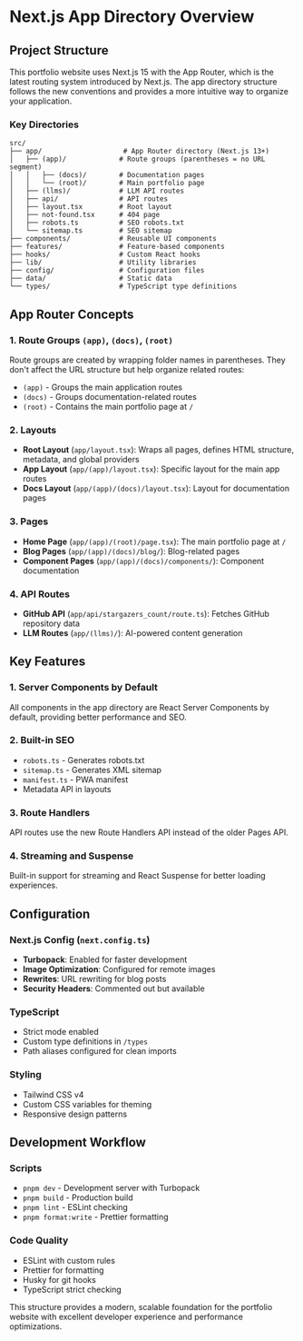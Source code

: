 # Next.js App Directory Overview

## Project Structure

This portfolio website uses Next.js 15 with the App Router, which is the latest routing system introduced by Next.js. The app directory structure follows the new conventions and provides a more intuitive way to organize your application.

### Key Directories

```
src/
├── app/                    # App Router directory (Next.js 13+)
│   ├── (app)/             # Route groups (parentheses = no URL segment)
│   │   ├── (docs)/        # Documentation pages
│   │   └── (root)/        # Main portfolio page
│   ├── (llms)/            # LLM API routes
│   ├── api/               # API routes
│   ├── layout.tsx         # Root layout
│   ├── not-found.tsx      # 404 page
│   ├── robots.ts          # SEO robots.txt
│   └── sitemap.ts         # SEO sitemap
├── components/            # Reusable UI components
├── features/              # Feature-based components
├── hooks/                 # Custom React hooks
├── lib/                   # Utility libraries
├── config/                # Configuration files
├── data/                  # Static data
└── types/                 # TypeScript type definitions
```

## App Router Concepts

### 1. Route Groups `(app)`, `(docs)`, `(root)`

Route groups are created by wrapping folder names in parentheses. They don't affect the URL structure but help organize related routes:

- `(app)` - Groups the main application routes
- `(docs)` - Groups documentation-related routes  
- `(root)` - Contains the main portfolio page at `/`

### 2. Layouts

- **Root Layout** (`app/layout.tsx`): Wraps all pages, defines HTML structure, metadata, and global providers
- **App Layout** (`app/(app)/layout.tsx`): Specific layout for the main app routes
- **Docs Layout** (`app/(app)/(docs)/layout.tsx`): Layout for documentation pages

### 3. Pages

- **Home Page** (`app/(app)/(root)/page.tsx`): The main portfolio page at `/`
- **Blog Pages** (`app/(app)/(docs)/blog/`): Blog-related pages
- **Component Pages** (`app/(app)/(docs)/components/`): Component documentation

### 4. API Routes

- **GitHub API** (`app/api/stargazers_count/route.ts`): Fetches GitHub repository data
- **LLM Routes** (`app/(llms)/`): AI-powered content generation

## Key Features

### 1. Server Components by Default
All components in the app directory are React Server Components by default, providing better performance and SEO.

### 2. Built-in SEO
- `robots.ts` - Generates robots.txt
- `sitemap.ts` - Generates XML sitemap
- `manifest.ts` - PWA manifest
- Metadata API in layouts

### 3. Route Handlers
API routes use the new Route Handlers API instead of the older Pages API.

### 4. Streaming and Suspense
Built-in support for streaming and React Suspense for better loading experiences.

## Configuration

### Next.js Config (`next.config.ts`)
- **Turbopack**: Enabled for faster development
- **Image Optimization**: Configured for remote images
- **Rewrites**: URL rewriting for blog posts
- **Security Headers**: Commented out but available

### TypeScript
- Strict mode enabled
- Custom type definitions in `/types`
- Path aliases configured for clean imports

### Styling
- Tailwind CSS v4
- Custom CSS variables for theming
- Responsive design patterns

## Development Workflow

### Scripts
- `pnpm dev` - Development server with Turbopack
- `pnpm build` - Production build
- `pnpm lint` - ESLint checking
- `pnpm format:write` - Prettier formatting

### Code Quality
- ESLint with custom rules
- Prettier for formatting
- Husky for git hooks
- TypeScript strict checking

This structure provides a modern, scalable foundation for the portfolio website with excellent developer experience and performance optimizations. 